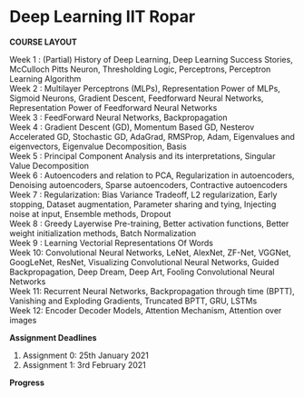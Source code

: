 # Deep Learning IIT Ropar

**COURSE LAYOUT**

Week 1 :  (Partial) History of Deep Learning, Deep Learning Success Stories, McCulloch Pitts Neuron, Thresholding Logic, 
                 Perceptrons, Perceptron Learning Algorithm\
Week 2 :  Multilayer Perceptrons (MLPs), Representation Power of MLPs, Sigmoid Neurons, Gradient Descent, Feedforward
                 Neural Networks, Representation Power of Feedforward Neural Networks\
Week 3 :  FeedForward Neural Networks, Backpropagation\
Week 4 :  Gradient Descent (GD), Momentum Based GD, Nesterov Accelerated GD, Stochastic GD, AdaGrad, RMSProp, Adam,
                 Eigenvalues and eigenvectors, Eigenvalue Decomposition, Basis\
Week 5 :  Principal Component Analysis and its interpretations, Singular Value Decomposition\
Week 6 :  Autoencoders and relation to PCA, Regularization in autoencoders, Denoising autoencoders, Sparse autoencoders,
                Contractive autoencoders\
Week 7 :  Regularization: Bias Variance Tradeoff, L2 regularization, Early stopping, Dataset augmentation, Parameter sharing
                and tying, Injecting noise at input, Ensemble methods, Dropout\
Week 8 :  Greedy Layerwise Pre-training, Better activation functions, Better weight initialization methods, Batch Normalization\
Week 9 :  Learning Vectorial Representations Of Words\
Week 10: Convolutional Neural Networks, LeNet, AlexNet, ZF-Net, VGGNet, GoogLeNet, ResNet, Visualizing Convolutional
                Neural Networks, Guided Backpropagation, Deep Dream, Deep Art, Fooling Convolutional Neural Networks\
Week 11: Recurrent Neural Networks, Backpropagation through time (BPTT), Vanishing and Exploding Gradients, Truncated BPTT, GRU, LSTMs\
Week 12: Encoder Decoder Models, Attention Mechanism, Attention over images


**Assignment Deadlines**

1. Assignment 0: 25th January 2021
2. Assignment 1: 3rd February 2021

**Progress**